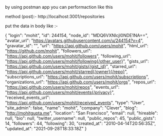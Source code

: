 by using postman app you can performaction like this 

method (post):-   http://localhost:3001/repositories


  put the data in body like :- 
  
  {
  "login": "mohit",
  "id": 244154,
  "node_id": "MDQ6VXNlcjI0NDE1NA==",
  "avatar_url": "https://avatars.githubusercontent.com/u/244154?v=4",
  "gravatar_id": "",
  "url": "https://api.github.com/users/mohit",
  "html_url": "https://github.com/mohit",
  "followers_url": "https://api.github.com/users/mohit/followers",
  "following_url": "https://api.github.com/users/mohit/following{/other_user}",
  "gists_url": "https://api.github.com/users/mohit/gists{/gist_id}",
  "starred_url": "https://api.github.com/users/mohit/starred{/owner}{/repo}",
  "subscriptions_url": "https://api.github.com/users/mohit/subscriptions",
  "organizations_url": "https://api.github.com/users/mohit/orgs",
  "repos_url": "https://api.github.com/users/mohit/repos",
  "events_url": "https://api.github.com/users/mohit/events{/privacy}",
  "received_events_url": "https://api.github.com/users/mohit/received_events",
  "type": "User",
  "site_admin": false,
  "name": "mohit",
  "company": "Clever",
  "blog": "http://mohitgupta.me",
  "location": "San Francisco",
  "email": null,
  "hireable": null,
  "bio": null,
  "twitter_username": null,
  "public_repos": 45,
  "public_gists": 14,
  "followers": 44,
  "following": 30,
  "created_at": "2010-04-14T20:56:35Z",
  "updated_at": "2021-09-28T18:33:18Z"
}

